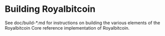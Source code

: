 Building Royalbitcoin
================

See doc/build-*.md for instructions on building the various
elements of the Royalbitcoin Core reference implementation of Royalbitcoin.
